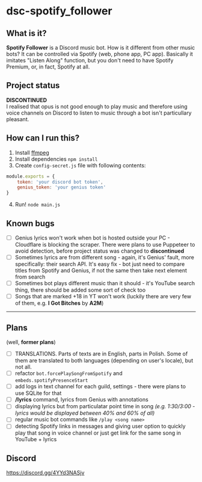 # dsc-spotify_follower

## What is it?
**Spotify Follower** is a Discord music bot. How is it different from other music bots? It can be controlled via Spotify (web, phone app, PC app). Basically it imitates "Listen Along" function, but you don't need to have Spotify Premium, or, in fact, Spotify at all.

## Project status
**DISCONTINUED**  
I realised that opus is not good enough to play music and therefore using voice channels on Discord to listen to music through a bot isn't particullary pleasant.

## How can I run this?
1. Install [ffmpeg](https://ffmpeg.org)
2. Install dependencies `npm install`
3. Create `config-secret.js` file with following contents:
```js
module.exports = {
	token: 'your discord bot token',
	genius_token: 'your genius token'
}
```
4. Run! `node main.js`


## Known bugs
- [ ] Genius lyrics won't work when bot is hosted outside your PC - Cloudflare is blocking the scraper. There were plans to use Puppeteer to avoid detection, before project status was changed to **discontinued**
- [ ] Sometimes lyrics are from different song - again, it's Genius' fault, more specifically: their search API. It's easy fix - bot just need to compare titles from Spotify and Genius, if not the same then take next element from search
- [ ] Sometimes bot plays different music than it should - it's YouTube search thing, there should be added some sort of check too
- [ ] Songs that are marked +18 in YT won't work (luckily there are very few of them, e.g. **I Got Bitches** by **A2M**)

---

## Plans
(well, **former plans**)
- [ ] TRANSLATIONS. Parts of texts are in English, parts in Polish. Some of them are translated to both languages (depending on user's locale), but not all.
- [ ] refactor `bot.forcePlaySongFromSpotify` and `embeds.spotifyPresenceStart`
- [ ] add logs in text channel for each guild, settings - there were plans to use SQLite for that
- [ ] **/lyrics** command, lyrics from Genius with annotations
- [ ] displaying lyrics but from particulatar point time in song *(e.g. 1:30/3:00 - lyrics would be displayed between 40% and 60% of all)*
- [ ] regular music bot commands like `/play <song name>`
- [ ] detecting Spotify links in messages and giving user option to quickly play that song in voice channel or just get link for the same song in YouTube + lyrics

## Discord
https://discord.gg/4YYd3NASjv
